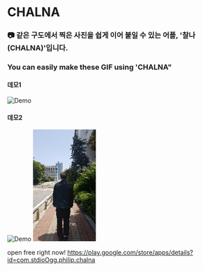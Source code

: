 # CHALNA
### &#128247; 같은 구도에서 찍은 사진을 쉽게 이어 붙일 수 있는 어플, '찰나(CHALNA)'입니다.


### You can easily make these GIF using 'CHALNA"
#### 데모1
![Demo](https://github.com/OGG-Studio/CHALNA/blob/master/gif_src/comming_soon.gif)<br>
#### 데모2
![Demo](https://github.com/OGG-Studio/CHALNA/blob/master/gif_src/food.gif)
![Demo](https://github.com/OGG-Studio/CHALNA/blob/master/gif_src/woong.gif)
<br>

open free right now!
https://play.google.com/store/apps/details?id=com.stdioOgg.philip.chalna
